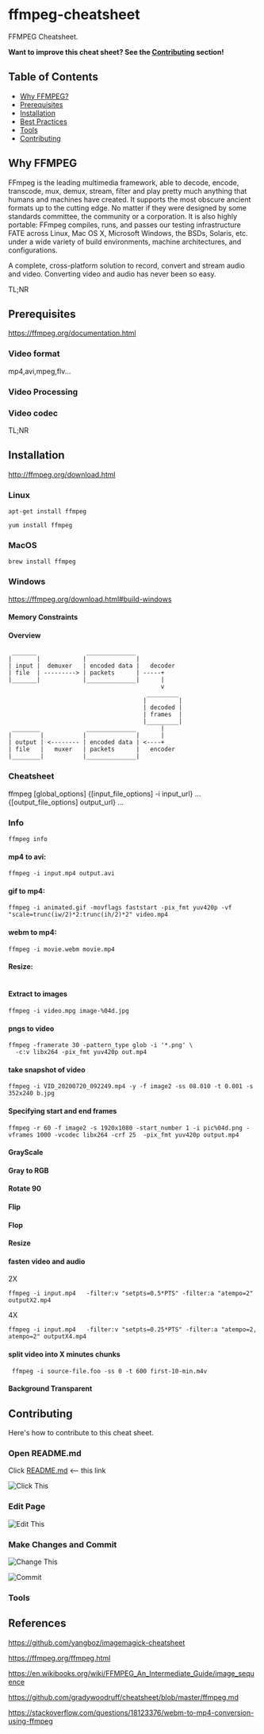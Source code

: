 # ffmpeg-cheatsheet

FFMPEG Cheatsheet.

**Want to improve this cheat sheet?  See the [Contributing](#contributing) section!**

## Table of Contents

* [Why FFMPEG?](#why-ffmpeg)
* [Prerequisites](#prerequisites)
* [Installation](#installation)
* [Best Practices](#cheatsheet)
* [Tools](#tools)
* [Contributing](#contributing)

## Why FFMPEG

FFmpeg is the leading multimedia framework, able to decode, encode, transcode, mux, demux, stream, filter and play pretty much anything that humans and machines have created. It supports the most obscure ancient formats up to the cutting edge. No matter if they were designed by some standards committee, the community or a corporation. It is also highly portable: FFmpeg compiles, runs, and passes our testing infrastructure FATE across Linux, Mac OS X, Microsoft Windows, the BSDs, Solaris, etc. under a wide variety of build environments, machine architectures, and configurations.

A complete, cross-platform solution to record, convert and stream audio and video.
Converting video and audio has never been so easy.

TL;NR

## Prerequisites

https://ffmpeg.org/documentation.html

### Video format

mp4,avi,mpeg,flv...

### Video Processing

### Video codec

TL;NR

## Installation

http://ffmpeg.org/download.html

### Linux

```
apt-get install ffmpeg
```

```
yum install ffmpeg
```

### MacOS

 ```
 brew install ffmpeg
 ```

### Windows

https://ffmpeg.org/download.html#build-windows

#### Memory Constraints


#### Overview

```
 _______              ______________
|       |            |              |
| input |  demuxer   | encoded data |   decoder
| file  | ---------> | packets      | -----+
|_______|            |______________|      |
                                           v
                                       _________
                                      |         |
                                      | decoded |
                                      | frames  |
                                      |_________|
 ________             ______________       |
|        |           |              |      |
| output | <-------- | encoded data | <----+
| file   |   muxer   | packets      |   encoder
|________|           |______________|

```

### Cheatsheet

ffmpeg [global_options] {[input_file_options] -i input_url} ... {[output_file_options] output_url} ...

### Info

```ffmpeg info```

####  mp4 to avi:

```
ffmpeg -i input.mp4 output.avi
```

####  gif to mp4:

```
ffmpeg -i animated.gif -movflags faststart -pix_fmt yuv420p -vf "scale=trunc(iw/2)*2:trunc(ih/2)*2" video.mp4
```

####  webm to mp4:

```
ffmpeg -i movie.webm movie.mp4
```

#### Resize:

```
```

#### Extract to images

```
ffmpeg -i video.mpg image-%04d.jpg 
```
#### pngs to video
```
ffmpeg -framerate 30 -pattern_type glob -i '*.png' \
  -c:v libx264 -pix_fmt yuv420p out.mp4
```

#### take snapshot of video

```
ffmpeg -i VID_20200720_092249.mp4 -y -f image2 -ss 08.010 -t 0.001 -s 352x240 b.jpg
```


#### Specifying start and end frames
```
ffmpeg -r 60 -f image2 -s 1920x1080 -start_number 1 -i pic%04d.png -vframes 1000 -vcodec libx264 -crf 25  -pix_fmt yuv420p output.mp4
```

#### GrayScale


#### Gray to RGB

#### Rotate 90

#### Flip


#### Flop

#### Resize

#### fasten video and audio

2X
```
ffmpeg -i input.mp4   -filter:v "setpts=0.5*PTS" -filter:a "atempo=2" outputX2.mp4 
```

4X
```
ffmpeg -i input.mp4   -filter:v "setpts=0.25*PTS" -filter:a "atempo=2, atempo=2" outputX4.mp4 
```

#### split video into X minutes chunks

```
 ffmpeg -i source-file.foo -ss 0 -t 600 first-10-min.m4v
```

#### Background Transparent



## Contributing

Here's how to contribute to this cheat sheet.

### Open README.md

Click [README.md](https://github.com/wsargent/docker-cheat-sheet/blob/master/README.md) <-- this link

![Click This](images/click.png)

### Edit Page

![Edit This](images/edit.png)

### Make Changes and Commit

![Change This](images/change.png)

![Commit](images/commit.png)

### Tools

## References

https://github.com/yangboz/imagemagick-cheatsheet

https://ffmpeg.org/ffmpeg.html

https://en.wikibooks.org/wiki/FFMPEG_An_Intermediate_Guide/image_sequence

https://github.com/gradywoodruff/cheatsheet/blob/master/ffmpeg.md

https://stackoverflow.com/questions/18123376/webm-to-mp4-conversion-using-ffmpeg
